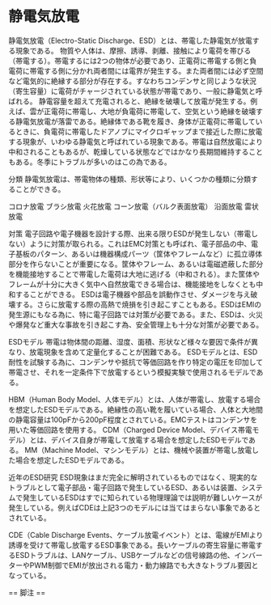 # 静電気放電

静電気放電（Electro-Static Discharge、ESD）とは、帯電した静電気が放電する現象である。
物質や人体は、摩擦、誘導、剥離、接触により電荷を帯びる（帯電する）。帯電するには2つの物体が必要であり、正電荷に帯電する側と負電荷に帯電する側に分かれ両者間には電界が発生する。また両者間には必ず空間など電気的に絶縁する部分が存在する。すなわちコンデンサと同じような状況（寄生容量）に電荷がチャージされている状態が帯電であり、一般に静電気と呼ばれる。
静電容量を超えて充電されると、絶縁を破壊して放電が発生する。例えば、雲が正電荷に帯電し、大地が負電荷に帯電して、空気という絶縁を破壊する静電気放電が落雷である。絶縁体である靴を履き、身体が正電荷に帯電しているときに、負電荷に帯電したドアノブにマイクロギャップまで接近した際に放電する現象が、いわゆる静電気と呼ばれている現象である。帯電は自然放電により中和されることもあるが、乾燥している状態などではかなり長期間維持することもある。冬季にトラブルが多いのはこの為である。

分類
静電気放電は、帯電物体の種類、形状等により、いくつかの種類に分類することができる。

コロナ放電
ブラシ放電
火花放電
コーン放電（バルク表面放電）
沿面放電
雷状放電

対策
電子回路や電子機器を設計する際、出来る限りESDが発生しない（帯電しない）ように対策が取られる。これはEMC対策とも呼ばれ、電子部品の中、電子基板のパターン、あるいは機器構成パーツ（筐体やフレームなど）に孤立導体部分を作らないことが重要になる。筐体やフレーム、あるいは電磁遮蔽した部分を機能接地することで帯電した電荷は大地に逃げる（中和される）。また筐体やフレームが十分に大きく気中へ自然放電できる場合は、機能接地をしなくとも中和することができる。
ESDは電子機器や部品を誤動作させ、ダメージを与え破壊する。さらに放電する際の高熱で焼損を引き起こすこともある。ESDはEMIの発生源にもなる為に、特に電子回路では対策が必要である。また、ESDは、火災や爆発など重大な事故を引き起こす為、安全管理上も十分な対策が必要である。

ESDモデル
帯電は物体間の距離、湿度、面積、形状など様々な要因で条件が異なり、放電現象を含めて定量化することが困難である。
ESDモデルとは、ESD耐性を試験する為に、コンデンサや抵抗で等価回路を作り特定の電圧を印加して帯電させ、それを一定条件下で放電するという模擬実験で使用されるモデルである。

HBM（Human Body Model、人体モデル）とは、人体が帯電し、放電する場合を想定したESDモデルである。絶縁性の高い靴を履いている場合、人体と大地間の静電容量は100pFから200pF程度とされている。EMCテストはコンデンサを用いた等価回路を使用する。
CDM（Charged Device Model、デバイス帯電モデル）とは、デバイス自身が帯電して放電する場合を想定したESDモデルである。
 MM（Machine Model、マシンモデル）とは、機械や装置が帯電し放電した場合を想定したESDモデルである。

近年のESD研究
ESD現象はまだ完全に解明されているものではなく、現実的なトラブルとして電子部品・電子回路で発生しているESD、あるいは装置、システムで発生しているESDはすでに知られている物理理論では説明が難しいケースが発生している。例えばCDEは上記3つのモデルには当てはまらない事象であるとされている。

CDE（Cable Discharge Events、ケーブル放電イベント）とは、電線がEMIより誘導を受けて帯電し放電するESD事象である。長いケーブルの寄生容量に帯電するESDトラブルは、LANケーブル、USBケーブルなどの信号線路の他、インバーターやPWM制御でEMIが放出される電力・動力線路でも大きなトラブル要因となっている。


== 脚注 ==